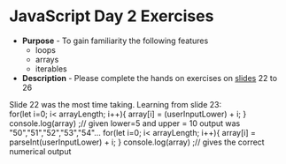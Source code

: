 # JavaScript Day 2 Exercises

* **Purpose** - To gain familiarity the following features
  * loops
  * arrays
  * iterables
* **Description** - Please complete the hands on exercises on [slides](https://docs.google.com/presentation/d/e/2PACX-1vTLTPpI0CX-AxgZIFuTKe4BgrEKyPFrEN9EktgLv5ep0xHf3cbxi8HymgCwmoyunA/pub?start=false&loop=false&delayms=3000#slide=id.p22) 22 to 26

Slide 22 was the most time taking. 
Learning from slide 23:   
for(let i=0; i< arrayLength; i++){
        array[i] = (userInputLower) + i;
    }
    console.log(array) ;// given lower=5 and upper = 10 output was "50","51","52","53","54"...
    for(let i=0; i< arrayLength; i++){
        array[i] = parseInt(userInputLower) + i;
    }
    console.log(array) ;// gives the correct numerical output



